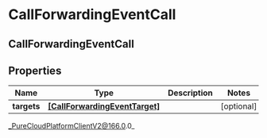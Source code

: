 # CallForwardingEventCall

## CallForwardingEventCall

## Properties

|Name | Type | Description | Notes|
|------------ | ------------- | ------------- | -------------|
| **targets** | [**[CallForwardingEventTarget]**]([CallForwardingEventTarget]) |  | [optional] |



_PureCloudPlatformClientV2@166.0.0_
